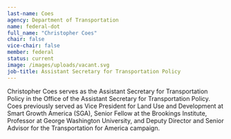 ```yaml
---
last-name: Coes
agency: Department of Transportation
name: federal-dot
full_name: "Christopher Coes"
chair: false
vice-chair: false
member: federal
status: current
image: /images/uploads/vacant.svg
job-title: Assistant Secretary for Transportation Policy
---
```

Christopher Coes serves as the Assistant Secretary for Transportation Policy in the Office of the Assistant Secretary for Transportation Policy. Coes previously served as Vice President for Land Use and Development at Smart Growth America (SGA), Senior Fellow at the Brookings Institute, Professor at George Washington University, and Deputy Director and Senior Advisor for the Transportation for America campaign.
